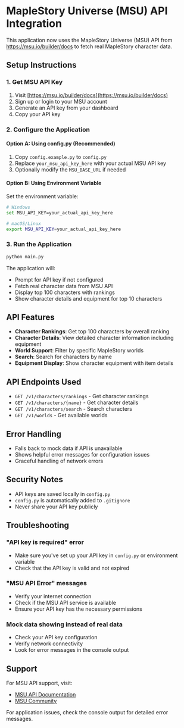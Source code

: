 # MapleStory Universe (MSU) API Integration

This application now uses the MapleStory Universe (MSU) API from https://msu.io/builder/docs to fetch real MapleStory character data.

## Setup Instructions

### 1. Get MSU API Key

1. Visit [https://msu.io/builder/docs](https://msu.io/builder/docs)
2. Sign up or login to your MSU account
3. Generate an API key from your dashboard
4. Copy your API key

### 2. Configure the Application

#### Option A: Using config.py (Recommended)
1. Copy `config.example.py` to `config.py`
2. Replace `your_msu_api_key_here` with your actual MSU API key
3. Optionally modify the `MSU_BASE_URL` if needed

#### Option B: Using Environment Variable
Set the environment variable:
```bash
# Windows
set MSU_API_KEY=your_actual_api_key_here

# macOS/Linux
export MSU_API_KEY=your_actual_api_key_here
```

### 3. Run the Application

```bash
python main.py
```

The application will:
- Prompt for API key if not configured
- Fetch real character data from MSU API
- Display top 100 characters with rankings
- Show character details and equipment for top 10 characters

## API Features

- **Character Rankings**: Get top 100 characters by overall ranking
- **Character Details**: View detailed character information including equipment
- **World Support**: Filter by specific MapleStory worlds
- **Search**: Search for characters by name
- **Equipment Display**: Show character equipment with item details

## API Endpoints Used

- `GET /v1/characters/rankings` - Get character rankings
- `GET /v1/characters/{name}` - Get character details
- `GET /v1/characters/search` - Search characters
- `GET /v1/worlds` - Get available worlds

## Error Handling

- Falls back to mock data if API is unavailable
- Shows helpful error messages for configuration issues
- Graceful handling of network errors

## Security Notes

- API keys are saved locally in `config.py`
- `config.py` is automatically added to `.gitignore`
- Never share your API key publicly

## Troubleshooting

### "API key is required" error
- Make sure you've set up your API key in `config.py` or environment variable
- Check that the API key is valid and not expired

### "MSU API Error" messages
- Verify your internet connection
- Check if the MSU API service is available
- Ensure your API key has the necessary permissions

### Mock data showing instead of real data
- Check your API key configuration
- Verify network connectivity
- Look for error messages in the console output

## Support

For MSU API support, visit:
- [MSU API Documentation](https://msu.io/builder/docs)
- [MSU Community](https://msu.io/community)

For application issues, check the console output for detailed error messages. 